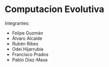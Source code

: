 # Computacion Evolutiva

Integrantes:
- Felipe Guzmán
- Álvaro Alcalde
- Rubén Ribes
- Odei Hijarrubia
- Francisco Prados
- Pablo Díaz-Masa
